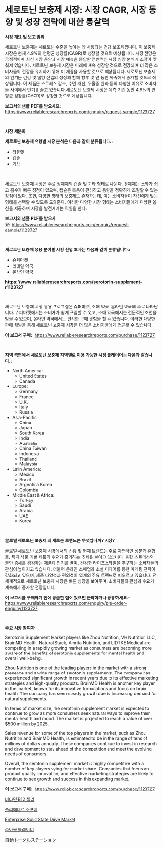 <p><h1>세로토닌 보충제 시장: 시장 CAGR, 시장 동향 및 성장 전략에 대한 통찰력</h1></p><p><strong>시장 개요 및 보고 범위</strong></p>
<p><p>세로토닌 보충제는 세로토닌 수준을 높이는 데 사용되는 건강 보조제입니다. 이 보충제 시장은 현재 4.9%의 연평균 성장률(CAGR)로 성장할 것으로 예상됩니다. 시장 전망은 긍정적이며 최신 시장 동향과 시장 예측을 종합한 전반적인 시장 성장 분석에 초점이 맞춰져 있습니다. 세로토닌 보충제 시장은 미래에 계속 성장할 것으로 전망되며 더 많은 소비자들이 건강을 유지하기 위해 이 제품을 사용할 것으로 예상됩니다. 세로토닌 보충제의 인기는 건강 및 웰빙 산업의 성장과 함께 향후 몇 년 동안 계속해서 증가할 것으로 예상됩니다. 이 제품은 스트레스 감소, 수면 개선, 우울증 완화 등의 다양한 이유로 소비자들 사이에서 인기를 끌고 있습니다.세로토닌 보충제 시장은 예측 기간 동안 4.9%의 연평균 성장률(CAGR)로 성장할 것으로 예상됩니다.</p></p>
<p><strong>보고서의 샘플 PDF를 받으세요:</strong> <a href="https://www.reliableresearchreports.com/enquiry/request-sample/1123727">https://www.reliableresearchreports.com/enquiry/request-sample/1123727</a></p>
<p>&nbsp;</p>
<p><strong>시장 세분화</strong></p>
<p><strong>세로토닌 보충제 유형별 시장 분석은 다음과 같이 분류됩니다.:</strong></p>
<p><ul><li>타블렛</li><li>캡슐</li><li>기타</li></ul></p>
<p>&nbsp;</p>
<p><p>세로토닌 보충제 시장은 주로 정제제와 캡슐 및 기타 형태로 나뉜다. 정제제는 소화가 쉽고 흡수가 빠른 장점이 있으며, 캡슐은 복용이 편리하고 용량을 정확하게 조절할 수 있는 장점이 있다. 또한, 다양한 형태의 보충제도 존재하는데, 이는 소비자들이 자신에게 맞는 형태를 선택할 수 있도록 도와준다. 이러한 다양한 시장 형태는 소비자들에게 다양한 옵션을 제공하며 시장을 발전시키는 역할을 한다.</p></p>
<p><strong>보고서의 샘플 PDF를 받으세요:</strong>&nbsp;<a href="https://www.reliableresearchreports.com/enquiry/request-sample/1123727">https://www.reliableresearchreports.com/enquiry/request-sample/1123727</a></p>
<p>&nbsp;</p>
<p><strong> 세로토닌 보충제 응용 분야별 시장 산업 조사는 다음과 같이 분류됩니다.:</strong></p>
<p><ul><li>슈퍼마켓</li><li>리테일 약국</li><li>온라인 약국</li></ul></p>
<p><strong><a href="https://www.reliableresearchreports.com/serotonin-supplement-r1123727">https://www.reliableresearchreports.com/serotonin-supplement-r1123727</a></strong></p>
<p>&nbsp;</p>
<p><p>세로토닌 보충제 시장 응용 프로그램은 슈퍼마켓, 소매 약국, 온라인 약국에 주로 나타납니다. 슈퍼마켓에서는 소비자가 쉽게 구입할 수 있고, 소매 약국에서는 전문적인 조언을 받을 수 있으며, 온라인 약국에서는 편리한 구매 경험을 할 수 있습니다. 이러한 다양한 판매 채널을 통해 세로토닌 보충제 시장은 더 많은 소비자들에게 접근할 수 있습니다.</p></p>
<p><strong>이 보고서 구매:</strong>&nbsp; <a href="https://www.reliableresearchreports.com/purchase/1123727">https://www.reliableresearchreports.com/purchase/1123727</a></p>
<p>&nbsp;</p>
<p><strong>지역 측면에서 세로토닌 보충제 지역별로 이용 가능한 시장 플레이어는 다음과 같습니다.:</strong></p>
<p><ul>
    <li>
        North America:
        <ul>
            <li>United States</li>
            <li>Canada</li>
        </ul>
    </li>
    <li>
        Europe:
        <ul>
            <li>Germany</li>
            <li>France</li>
            <li>U.K.</li>
            <li>Italy</li>
            <li>Russia</li>
        </ul>
    </li>
    <li>
        Asia-Pacific:
        <ul>
            <li>China</li>
            <li>Japan</li>
            <li>South Korea</li>
            <li>India</li>
            <li>Australia</li>
            <li>China Taiwan</li>
            <li>Indonesia</li>
            <li>Thailand</li>
            <li>Malaysia</li>
        </ul>
    </li>
    <li>
        Latin America:
        <ul>
            <li>Mexico</li>
            <li>Brazil</li>
            <li>Argentina Korea</li>
            <li>Colombia</li>
        </ul>
    </li>
    <li>
        Middle East & Africa:
        <ul>
            <li>Turkey</li>
            <li>Saudi</li>
            <li>Arabia</li>
            <li>UAE</li>
            <li>Korea</li>
        </ul>
    </li>
    </ul></p>
<p>&nbsp;</p>
<p><strong>글로벌 세로토닌 보충제 의 새로운 트렌드는 무엇입니까? 시장?</strong></p>
<p><p>글로벌 세로토닌 보충제 시장에서의 신흥 및 현재 트렌드는 주로 자연적인 성분과 혼합물, 특히 식물 기반 제품의 수요가 증가하는 추세를 보이고 있습니다. 또한 스트레스와 불안 증세를 경감하는 제품이 인기를 끌며, 건강한 라이프스타일을 추구하는 소비자들의 관심이 높아지고 있습니다. 더불어 온라인 소매업과 소셜 미디어를 통한 마케팅 전략이 강화되고 있으며, 제품 다양성과 편의성이 업계의 주요 트렌드로 떠오르고 있습니다. 전 세계적으로 세로토닌 보충제 시장은 빠른 성장을 보여주며, 소비자들의 관심과 수요가 계속해서 증가할 전망입니다.</p></p>
<p><strong>이 보고서를 구매하기 전에 궁금한 점이 있으면 문의하거나 공유하세요.</strong>- <a href="https://www.reliableresearchreports.com/enquiry/pre-order-enquiry/1123727">https://www.reliableresearchreports.com/enquiry/pre-order-enquiry/1123727</a></p>
<p>&nbsp;</p>
<p><strong>주요 시장 참여자</strong></p>
<p><p>Serotonin Supplement Market players like Zhou Nutrition, VH Nutrition LLC, BrainMD Health, Natural Stack, Amrita Nutrition, and LIDTKE Medical are competing in a rapidly growing market as consumers are becoming more aware of the benefits of serotonin supplements for mental health and overall well-being.</p><p>Zhou Nutrition is one of the leading players in the market with a strong presence and a wide range of serotonin supplements. The company has experienced significant growth in recent years due to its effective marketing strategies and high-quality products. BrainMD Health is another key player in the market, known for its innovative formulations and focus on brain health. The company has seen steady growth due to increasing demand for natural supplements.</p><p>In terms of market size, the serotonin supplement market is expected to continue to grow as more consumers seek natural ways to improve their mental health and mood. The market is projected to reach a value of over $500 million by 2025.</p><p>Sales revenue for some of the top players in the market, such as Zhou Nutrition and BrainMD Health, is estimated to be in the range of tens of millions of dollars annually. These companies continue to invest in research and development to stay ahead of the competition and meet the evolving needs of consumers.</p><p>Overall, the serotonin supplement market is highly competitive with a number of key players vying for market share. Companies that focus on product quality, innovation, and effective marketing strategies are likely to continue to see growth and success in this expanding market.</p></p>
<p><strong>이 보고서 구매:</strong>&nbsp;&nbsp;<a href="https://www.reliableresearchreports.com/purchase/1123727">https://www.reliableresearchreports.com/purchase/1123727</a></p>
<p><p><a href="https://github.com/crfsywufhm81415/Market-Research-Report-List-1/blob/main/811706224016.md">비타민 B12 젤리</a></p><p><a href="https://medium.com/@midge5687567/%ED%8F%B4%EB%A6%AC%EC%97%90%ED%85%8C%EB%A5%B4-%EB%94%94%ED%8F%AC%EB%A8%B8-%EC%8B%9C%EC%9E%A5-%EA%B7%9C%EB%AA%A8-%EC%97%B0%ED%8F%89%EA%B7%A0-%EC%84%B1%EC%9E%A5%EB%A5%A0-%ED%8A%B8%EB%A0%8C%EB%93%9C-2024-2030-bf5c35c0f7ec">폴리에테르 소포제</a></p><p><a href="https://github.com/RickHolmes3/Market-Research-Report-List-4/blob/main/enterprise-solid-state-drive-market.md">Enterprise Solid State Drive Market</a></p><p><a href="https://medium.com/@francescaove76856/%EC%86%8C%EC%95%84-%EB%A1%A4%EB%A0%88%EC%9D%B4%ED%84%B0-%EC%8B%9C%EC%9E%A5-%EC%8B%9C%EC%9E%A5-cagr-%EC%8B%9C%EC%9E%A5-%EB%8F%99%ED%96%A5-%EB%B0%8F-%EC%84%B1%EC%9E%A5-%EC%A0%84%EB%9E%B5%EC%97%90-%EB%8C%80%ED%95%9C-%ED%86%B5%EC%B0%B0%EB%A0%A5-99efadd8d6c4">소아용 롤레이터</a></p><p><a href="https://medium.com/@nayelibosco2023/%E8%87%AA%E5%8B%95%E3%83%88%E3%83%BC%E3%82%BF%E3%83%AB%E3%82%B9%E3%83%86%E3%83%BC%E3%82%B7%E3%83%A7%E3%83%B3%E5%B8%82%E5%A0%B4%E3%81%AF-%E5%B8%82%E5%A0%B4%E3%82%B7%E3%82%A7%E3%82%A2-%E3%82%B5%E3%82%A4%E3%82%BA-%E3%81%8A%E3%82%88%E3%81%B32031%E5%B9%B4%E3%81%BE%E3%81%A7%E3%81%AE%E4%BA%88%E6%B8%AC%E3%81%BE%E3%81%A7%E3%82%92%E4%B8%AD%E5%BF%83%E3%81%AB%E7%84%A6%E7%82%B9%E3%82%92%E5%BD%93%E3%81%A6%E3%81%A6%E3%81%84%E3%81%BE%E3%81%99-51872e6d41fe">自動トータルステーション</a></p></p>
